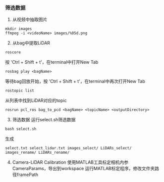 ### 筛选数据
1.  从视频中抽取图片
```
mkdir images
ffmpeg -i <videoName> images/%05d.png
```
2.  从bag中提取LiDAR
```
roscore
```
按 'Ctrl + Shift + t'，在terminal中打开New Tab
```
rosbag play <bagName>
```
等待bag回放开始，按 'Ctrl + Shift + t'，在terminal中再次打开New Tab
```
rostopic list
```
从列表中找到LiDAR对应的topic
```
rosrun pcl_ros bag_to_pcd <bagName> <topicName> <outputDirectory>
```
3. 筛选数据
运行select.sh筛选数据
```
bash select.sh
```
生成
```
select.txt select_lidar.txt images_select/ LiDARs_select/ images_rename/ LiDARs_rename/
```
4. Camera-LiDAR Calibration
使用MATLAB工具标定相机内参CameraParams，导出到workspace
运行MATLAB标定程序，修改文件夹路径framePath
